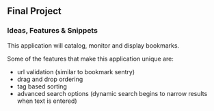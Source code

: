 ## Final Project
### Ideas, Features & Snippets

This application will catalog, monitor and display bookmarks.

Some of the features that make this application unique are:
- url validation (similar to bookmark sentry)
- drag and drop ordering
- tag based sorting
- advanced search options (dynamic search begins to narrow results when text is entered)
